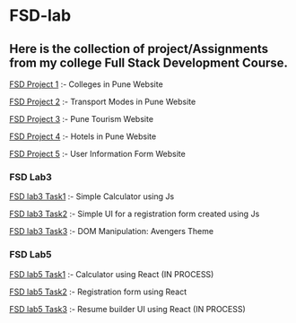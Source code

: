 # FSD-lab
## Here is the collection of project/Assignments from my college Full Stack Development Course. 

[FSD Project 1](https://github.com/riya-kondawar/fsd1-college-website) :- Colleges in Pune Website

[FSD Project 2](https://github.com/riya-kondawar/fsd2-transport-website) :- Transport Modes in Pune Website

[FSD Project 3](https://github.com/riya-kondawar/fsd3-pune-tourism-website) :- Pune Tourism Website

[FSD Project 4](https://github.com/riya-kondawar/fsd4-hotels-pune-website) :- Hotels in Pune Website

[FSD Project 5](https://github.com/riya-kondawar/fsd5-form-website) :- User Information Form Website

### FSD Lab3
[FSD lab3 Task1](https://github.com/riya-kondawar/calculator) :- Simple Calculator using Js

[FSD lab3 Task2](https://github.com/riya-kondawar/Music-class-form) :- Simple UI for a registration form created using Js

[FSD lab3 Task3](https://github.com/riya-kondawar/Avengers-DOM-manipulation) :- DOM Manipulation: Avengers Theme

### FSD Lab5
[FSD lab5 Task1](#) :- Calculator using React (IN PROCESS)

[FSD lab5 Task2](https://github.com/riya-kondawar/react-form) :- Registration form using React

[FSD lab5 Task3](#) :- Resume builder UI using React (IN PROCESS)

